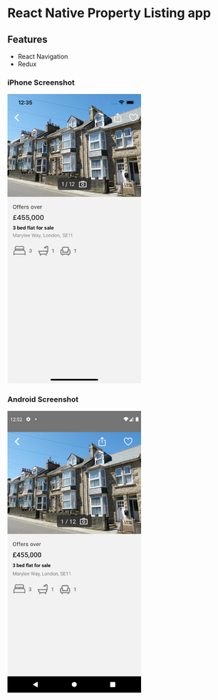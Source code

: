 # React Native Property Listing app

## Features

- React Navigation
- Redux

### iPhone Screenshot

<img src="ScreenShotiPhone.png" alt="iphone" width="300"/>

### Android Screenshot

<img src="ScreenshotAndroid.png" alt="android" width="300"/>
